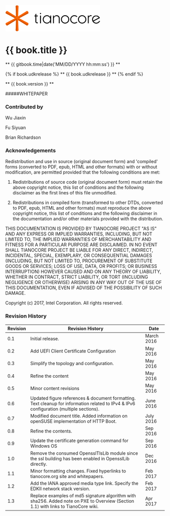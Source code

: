<!--- @file
  README.md for EDK II Template Specification

  Copyright (c) 2017, Intel Corporation. All rights reserved.<BR>

  Redistribution and use in source (original document form) and 'compiled'
  forms (converted to PDF, epub, HTML and other formats) with or without
  modification, are permitted provided that the following conditions are met:

  1) Redistributions of source code (original document form) must retain the
     above copyright notice, this list of conditions and the following
     disclaimer as the first lines of this file unmodified.

  2) Redistributions in compiled form (transformed to other DTDs, converted to
     PDF, epub, HTML and other formats) must reproduce the above copyright
     notice, this list of conditions and the following disclaimer in the
     documentation and/or other materials provided with the distribution.

  THIS DOCUMENTATION IS PROVIDED BY TIANOCORE PROJECT "AS IS" AND ANY EXPRESS OR
  IMPLIED WARRANTIES, INCLUDING, BUT NOT LIMITED TO, THE IMPLIED WARRANTIES OF
  MERCHANTABILITY AND FITNESS FOR A PARTICULAR PURPOSE ARE DISCLAIMED. IN NO
  EVENT SHALL TIANOCORE PROJECT  BE LIABLE FOR ANY DIRECT, INDIRECT, INCIDENTAL,
  SPECIAL, EXEMPLARY, OR CONSEQUENTIAL DAMAGES (INCLUDING, BUT NOT LIMITED TO,
  PROCUREMENT OF SUBSTITUTE GOODS OR SERVICES; LOSS OF USE, DATA, OR PROFITS;
  OR BUSINESS INTERRUPTION) HOWEVER CAUSED AND ON ANY THEORY OF LIABILITY,
  WHETHER IN CONTRACT, STRICT LIABILITY, OR TORT (INCLUDING NEGLIGENCE OR
  OTHERWISE) ARISING IN ANY WAY OUT OF THE USE OF THIS DOCUMENTATION, EVEN IF
  ADVISED OF THE POSSIBILITY OF SUCH DAMAGE.

-->

<img src="media/TianocoreTitlePageLogo.jpg" width="300" />

# {{ book.title }}



** {{ gitbook.time|date('MM/DD/YYYY hh:mm:ss') }} **

{% if book.udkrelease %}
** {{ book.udkrelease }} **
{% endif %}

** {{ book.version }} **

#####WHITEPAPER

### Contributed by



Wu Jiaxin

Fu Siyuan

Brian Richardson

### Acknowledgements

Redistribution and use in source (original document form) and 'compiled'
forms (converted to PDF, epub, HTML and other formats) with or without
modification, are permitted provided that the following conditions are met:

1. Redistributions of source code (original document form) must retain the
   above copyright notice, this list of conditions and the following
   disclaimer as the first lines of this file unmodified.

2. Redistributions in compiled form (transformed to other DTDs, converted to
   PDF, epub, HTML and other formats) must reproduce the above copyright
   notice, this list of conditions and the following disclaimer in the
   documentation and/or other materials provided with the distribution.

THIS DOCUMENTATION IS PROVIDED BY TIANOCORE PROJECT "AS IS" AND ANY EXPRESS OR
IMPLIED WARRANTIES, INCLUDING, BUT NOT LIMITED TO, THE IMPLIED WARRANTIES OF
MERCHANTABILITY AND FITNESS FOR A PARTICULAR PURPOSE ARE DISCLAIMED. IN NO
EVENT SHALL TIANOCORE PROJECT  BE LIABLE FOR ANY DIRECT, INDIRECT, INCIDENTAL,
SPECIAL, EXEMPLARY, OR CONSEQUENTIAL DAMAGES (INCLUDING, BUT NOT LIMITED TO,
PROCUREMENT OF SUBSTITUTE GOODS OR SERVICES; LOSS OF USE, DATA, OR PROFITS;
OR BUSINESS INTERRUPTION) HOWEVER CAUSED AND ON ANY THEORY OF LIABILITY,
WHETHER IN CONTRACT, STRICT LIABILITY, OR TORT (INCLUDING NEGLIGENCE OR
OTHERWISE) ARISING IN ANY WAY OUT OF THE USE OF THIS DOCUMENTATION, EVEN IF
ADVISED OF THE POSSIBILITY OF SUCH DAMAGE.

Copyright (c) 2017, Intel Corporation. All rights reserved.

### Revision History

| Revision   | Revision History   | Date        |
| ---------- | ------------------ | ----------- |
|  0.1  |       Initial release.                                                                                                                         | March 2016  |
|  0.2  |       Add UEFI Client Certificate Configuration                                                                                                | May 2016  |
|  0.3  |       Simplify the topology and configuration.                                                                                                 | May 2016  |
|  0.4  |       Refine the content                                                                                                                       | May 2016  |
|  0.5  |       Minor content revisions                                                                                           | May 2016  |
|  0.6  |       Updated figure references & document formatting. Text cleanup for information related to IPv4 & IPv6 configuration (multiple sections).  | June 2016  |
|  0.7  |       Modified document title. Added information on openSUSE implementation of HTTP Boot.                                                      | July 2016  |
|  0.8  |       Refine the contents.                                                                                                                     | Sep 2016  |
|  0.9  |       Update the certificate generation command for Windows OS                                                                                 | Sep 2016  |
|  1.0  |       Remove the consumed OpensslTlsLib module since the ssl building has been enabled in OpensslLib directly.                                 | Dec 2016  |
|  1.1  |       Minor formatting changes. Fixed hyperlinks to tianocore.org site and whitepapers.                                                        | Feb 2017  |
|  1.2  |       Add the IANA approved media type link. Specify the EDKII network stack version.            | Feb 2017  |
|  1.3  |       Replace examples of md5 signature algorithm with sha256. Added note on PXE to Overview (Section 1.1) with links to TianoCore wiki.       | Apr 2017  |


